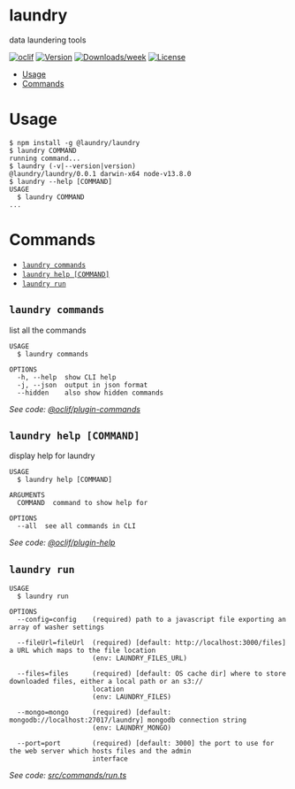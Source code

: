 laundry
=======

data laundering tools

[![oclif](https://img.shields.io/badge/cli-oclif-brightgreen.svg)](https://oclif.io)
[![Version](https://img.shields.io/npm/v/laundry.svg)](https://npmjs.org/package/laundry)
[![Downloads/week](https://img.shields.io/npm/dw/laundry.svg)](https://npmjs.org/package/laundry)
[![License](https://img.shields.io/npm/l/laundry.svg)](https://github.com/endquote/laundryd/blob/master/package.json)

<!-- toc -->
* [Usage](#usage)
* [Commands](#commands)
<!-- tocstop -->
# Usage
<!-- usage -->
```sh-session
$ npm install -g @laundry/laundry
$ laundry COMMAND
running command...
$ laundry (-v|--version|version)
@laundry/laundry/0.0.1 darwin-x64 node-v13.8.0
$ laundry --help [COMMAND]
USAGE
  $ laundry COMMAND
...
```
<!-- usagestop -->
# Commands
<!-- commands -->
* [`laundry commands`](#laundry-commands)
* [`laundry help [COMMAND]`](#laundry-help-command)
* [`laundry run`](#laundry-run)

## `laundry commands`

list all the commands

```
USAGE
  $ laundry commands

OPTIONS
  -h, --help  show CLI help
  -j, --json  output in json format
  --hidden    also show hidden commands
```

_See code: [@oclif/plugin-commands](https://github.com/oclif/plugin-commands/blob/v1.2.3/src/commands/commands.ts)_

## `laundry help [COMMAND]`

display help for laundry

```
USAGE
  $ laundry help [COMMAND]

ARGUMENTS
  COMMAND  command to show help for

OPTIONS
  --all  see all commands in CLI
```

_See code: [@oclif/plugin-help](https://github.com/oclif/plugin-help/blob/v2.2.3/src/commands/help.ts)_

## `laundry run`

```
USAGE
  $ laundry run

OPTIONS
  --config=config    (required) path to a javascript file exporting an array of washer settings

  --fileUrl=fileUrl  (required) [default: http://localhost:3000/files] a URL which maps to the file location
                     (env: LAUNDRY_FILES_URL)

  --files=files      (required) [default: OS cache dir] where to store downloaded files, either a local path or an s3://
                     location
                     (env: LAUNDRY_FILES)

  --mongo=mongo      (required) [default: mongodb://localhost:27017/laundry] mongodb connection string
                     (env: LAUNDRY_MONGO)

  --port=port        (required) [default: 3000] the port to use for the web server which hosts files and the admin
                     interface
```

_See code: [src/commands/run.ts](https://github.com/laundryd/laundry/blob/master/src/commands/run.ts)_
<!-- commandsstop -->
